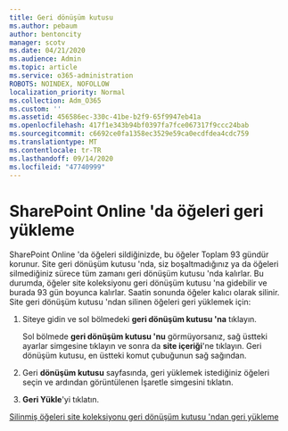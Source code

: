 ```yaml
---
title: Geri dönüşüm kutusu
ms.author: pebaum
author: bentoncity
manager: scotv
ms.date: 04/21/2020
ms.audience: Admin
ms.topic: article
ms.service: o365-administration
ROBOTS: NOINDEX, NOFOLLOW
localization_priority: Normal
ms.collection: Adm_O365
ms.custom: ''
ms.assetid: 456586ec-330c-41be-b2f9-65f9947eb41a
ms.openlocfilehash: 417f1e343b94bf0397fa7fce067317f9ccc24bab
ms.sourcegitcommit: c6692ce0fa1358ec3529e59ca0ecdfdea4cdc759
ms.translationtype: MT
ms.contentlocale: tr-TR
ms.lasthandoff: 09/14/2020
ms.locfileid: "47740999"
---
```

# <a name="restore-items-in-sharepoint-online"></a>SharePoint Online 'da öğeleri geri yükleme

SharePoint Online 'da öğeleri sildiğinizde, bu öğeler Toplam 93 gündür korunur. Site geri dönüşüm kutusu 'nda, siz boşaltmadığınız ya da öğeleri silmediğiniz sürece tüm zamanı geri dönüşüm kutusu 'nda kalırlar. Bu durumda, öğeler site koleksiyonu geri dönüşüm kutusu 'na gidebilir ve burada 93 gün boyunca kalırlar. Saatin sonunda öğeler kalıcı olarak silinir. Site geri dönüşüm kutusu 'ndan silinen öğeleri geri yüklemek için:
  
1. Siteye gidin ve sol bölmedeki **geri dönüşüm kutusu 'na** tıklayın. 
    
    Sol bölmede **geri dönüşüm kutusu 'nu** görmüyorsanız, sağ üstteki ayarlar simgesine tıklayın ve sonra da **site içeriği**'ne tıklayın. Geri dönüşüm kutusu, en üstteki komut çubuğunun sağ sağından.
    
2. Geri **dönüşüm kutusu** sayfasında, geri yüklemek istediğiniz öğeleri seçin ve ardından görüntülenen İşaretle simgesini tıklatın. 
    
3. **Geri Yükle**'yi tıklatın.
    
[Silinmiş öğeleri site koleksiyonu geri dönüşüm kutusu 'ndan geri yükleme](https://go.microsoft.com/fwlink/?linkid=866439)
  

